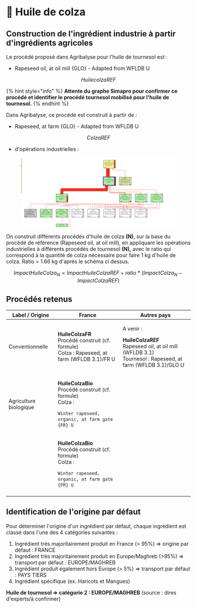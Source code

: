 # 🌼 Huile de colza

## Construction de l'ingrédient industrie à partir d'ingrédients agricoles

Le procédé proposé dans Agribalyse pour l'huile de tournesol est :&#x20;

* Rapeseed oil, at oil mill {GLO} - Adapted from WFLDB U

$$
HuilecolzaREF
$$

{% hint style="info" %}
**Attente du graphe Simapro pour confirmer ce procédé et identifier le procédé tournesol mobilisé pour l'huile de tournesol.**
{% endhint %}



Dans Agribalyse, ce procédé est construit à partir de :&#x20;

* Rapeseed, at farm {GLO} - Adapted from WFLDB U

$$
ColzaREF
$$

* d'opérations industrielles :&#x20;



<figure><img src="../../../.gitbook/assets/image (2) (1) (1) (1) (1) (1) (1) (1) (1) (1) (1) (1) (1) (1) (1).png" alt=""><figcaption></figcaption></figure>

On construit différents procédés d'huile de colza **(N)**, sur la base du procédé de référence (Rapeseed oil, at oil mill), en appliquant les opérations industrielles à différents procédés de tournesol **(N),** avec le ratio qui correspond à la quantité de colza nécessaire pour faire 1 kg d'huile de colza. Ratio = 1.66 kg d'après le schéma ci dessus.

$$
ImpactHuileColza_N = ImpactHuileColzaREF + ratio * (ImpactColza_N - ImpactColzaREF)
$$



## Procédés retenus

| Label / Origine        | France                                                                                                                                                                                             | Autres pays                                                                                                                                                                                       |
| ---------------------- | -------------------------------------------------------------------------------------------------------------------------------------------------------------------------------------------------- | ------------------------------------------------------------------------------------------------------------------------------------------------------------------------------------------------- |
| Conventionnelle        | <p><strong>HuileColzaFR</strong><br>Procédé construit (cf. formule)<br>Colza : Rapeseed, at farm (WFLDB 3.1)/FR U</p>                                                                              | <p>A venir : </p><p><strong>HuileColzaREF</strong><br>Rapeseed oil, at oil mill (WFLDB 3.1)<br>Tournesol : Rapeseed, at farm (WFLDB 3.1)/GLO U</p>                                                |
| Agriculture biologique | <p><strong>HuileColzaBio</strong><br>Procédé construit (cf. formule)<br>Colza : </p><pre class="language-json"><code class="lang-json">Winter rapeseed, organic, at farm gate {FR} U
</code></pre> | <p><strong>HuileColzaBio</strong><br>Procédé construit (cf. formule)<br>Colza :</p><pre class="language-json"><code class="lang-json">Winter rapeseed, organic, at farm gate {FR} U
</code></pre> |

## Identification de l'origine par défaut

Pour déterminer l'origine d'un ingrédient par défaut, chaque ingrédient est classé dans l'une des 4 catégories suivantes :&#x20;

1. Ingrédient très majoritairement produit en France (> 95%) => origine par défaut : FRANCE
2. Ingrédient très majoritairement produit en Europe/Maghreb (>95%) => transport par défaut : EUROPE/MAGHREB&#x20;
3. Ingrédient produit également hors Europe (> 5%) => transport par défaut : PAYS TIERS
4. Ingrédient spécifique (ex. Haricots et Mangues)&#x20;

**Huile de tournesol => catégorie 2 : EUROPE/MAGHREB** (source : dires d'experts/à confirmer)&#x20;

